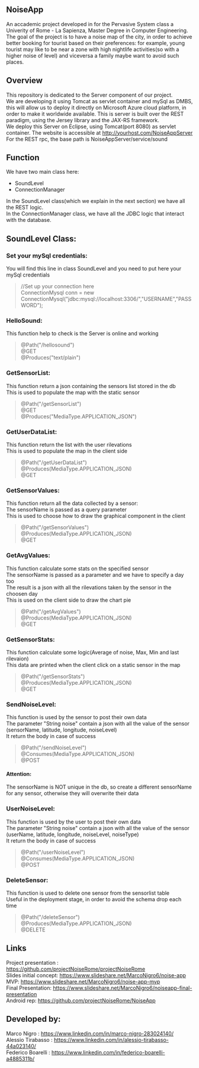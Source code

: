 ## NoiseApp <br />
An accademic project developed in for the Pervasive System class a Univerity of Rome - La Sapienza, Master Degree in Computer Engineering. The goal of the project is to have a noise map of the city, in order to achieve better booking for tourist based on their preferences: for example, young tourist may like to be near a zone with high nightlife activities(so with a higher noise of level) and viceversa a family maybe want to avoid such places. <br />

## Overview <br />

This repository is dedicated to the Server component of our project. <br />
We are developing it using Tomcat as servlet container and mySql as DMBS, this will allow us to deploy it directly on Microsoft Azure cloud platform, in order to make it worldwide available. This is server is built over the REST paradigm, using the Jersey library and the JAX-RS framework. <br />
We deploy this Server on Eclipse, using Tomcat(port 8080) as servlet container. The website is accessible at http://yourhost.com/NoiseAppServer <br />
For the REST rpc, the base path is NoiseAppServer/service/sound <br />

## Function <br />
We have two main class here:
- SoundLevel
- ConnectionManager <br />

In the SoundLevel class(which we explain in the next section) we have all the REST logic. <br />
In the ConnectionManager class, we have all the JDBC logic that interact with the database. <br />

## SoundLevel Class:

### Set your mySql credentials:
You will find this line in class SoundLevel and you need to put here your mySql credentials
> //Set up your connection here <br />
> ConnectionMysql conn = new ConnectionMysql("jdbc:mysql://localhost:3306/","USERNAME","PASSWORD"); <br />

### HelloSound:
This function help to check is the Server is online and working <br />

> @Path("/hellosound") <br />
>	@GET  <br />
>	@Produces("text/plain") <br />

### GetSensorList:
This function return a json containing the sensors list stored in the db <br />
This is used to populate the map with the static sensor <br />

> @Path("/getSensorList") <br />
>	@GET  <br />
>	@Produces("MediaType.APPLICATION_JSON") <br />

### GetUserDataList:
This function return the list with the user rilevations <br />
This is used to populate the map in the client side <br />

> @Path("/getUserDataList") <br />
>	@Produces(MediaType.APPLICATION_JSON) <br />
>	@GET <br />

### GetSensorValues:
This function return all the data collected by a sensor: <br />
The sensorName is passed as a query parameter <br />
This is used to choose how to draw the graphical component in the client <br />

> @Path("/getSensorValues") <br />
>	@Produces(MediaType.APPLICATION_JSON) <br />
>	@GET <br />

### GetAvgValues:
This function calculate some stats on the specified sensor <br />
The sensorName is passed as a parameter and we have to specify a day too <br />
The result is a json with all the rilevations taken by the sensor in the choosen day <br />
This is used on the client side to draw the chart pie

>	@Path("/getAvgValues") <br />
>	@Produces(MediaType.APPLICATION_JSON) <br />
>	@GET <br />

### GetSensorStats:
This function calculate some logic(Average of noise, Max, Min and last rilevaion) <br />
This data are printed when the client click on a static sensor in the map <br />

>	@Path("/getSensorStats") <br />
>	@Produces(MediaType.APPLICATION_JSON) <br />
>	@GET <br />

### SendNoiseLevel:
This function is used by the sensor to post their own data <br />
The parameter "String noise" contain a json with all the value of the sensor (sensorName, latitude, longitude, noiseLevel)<br />
It return the body in case of success <br />

>	@Path("/sendNoiseLevel") <br />
>	@Consumes(MediaType.APPLICATION_JSON) <br />
>	@POST <br />

#### Attention: 
The sensorName is NOT unique in the db, so create a different sensorName for any sensor, otherwise they will overwrite their data

### UserNoiseLevel:
This function is used by the user to post their own data <br />
The parameter "String noise" contain a json with all the value of the sensor (userName, latitude, longitude, noiseLevel, noiseType) <br />
It return the body in case of success <br />

>	@Path("/userNoiseLevel") <br />
>	@Consumes(MediaType.APPLICATION_JSON) <br />
>	@POST <br />

### DeleteSensor:
This function is used to delete one sensor from the sensorlist table <br />
Useful in the deployment stage, in order to avoid the schema drop each time <br />

>	@Path("/deleteSensor") <br />
>	@Produces(MediaType.APPLICATION_JSON) <br />
>	@DELETE <br />


## Links <br />
Project presentation : https://github.com/projectNoiseRome/projectNoiseRome <br />
Slides initial concept: https://www.slideshare.net/MarcoNigro6/noise-app<br />
MVP: https://www.slideshare.net/MarcoNigro6/noise-app-mvp<br />
Final Presentation: https://www.slideshare.net/MarcoNigro6/noiseapp-final-presentation<br/>
Android rep: https://github.com/projectNoiseRome/NoiseApp<br />


## Developed by:<br />
Marco Nigro       : https://www.linkedin.com/in/marco-nigro-283024140/<br />
Alessio Tirabasso : https://www.linkedin.com/in/alessio-tirabasso-44a023140/<br />
Federico Boarelli : https://www.linkedin.com/in/federico-boarelli-a4885311b/<br />

